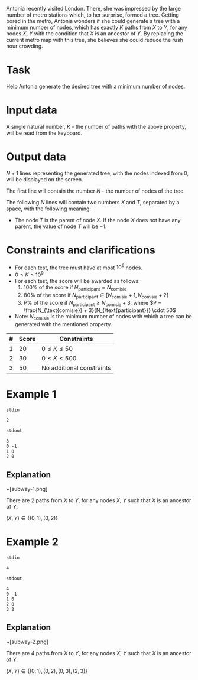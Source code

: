 Antonia recently visited London. There, she was impressed by the large number of metro stations which, to her surprise, formed a tree. Getting bored in the metro, Antonia wonders if she could generate a tree with a minimum number of nodes, which has exactly $K$ paths from $X$ to $Y$, for any nodes $X$, $Y$ with the condition that $X$ is an ancestor of $Y$. By replacing the current metro map with this tree, she believes she could reduce the rush hour crowding.

# Task

Help Antonia generate the desired tree with a minimum number of nodes.

# Input data

A single natural number, $K$ - the number of paths with the above property, will be read from the keyboard.

# Output data

$N + 1$ lines representing the generated tree, with the nodes indexed from $0$, will be displayed on the screen.

The first line will contain the number $N$ - the number of nodes of the tree.

The following $N$ lines will contain two numbers $X$ and $T$, separated by a space, with the following meaning:

* The node $T$ is the parent of node $X$. If the node $X$ does not have any parent, the value of node $T$ will be $-1$.

# Constraints and clarifications

- For each test, the tree must have at most $10^6$ nodes.
- $0 \leq K \leq 10^9$
- For each test, the score will be awarded as follows:
  1. $100\%$ of the score if $N_{\text{participant}} = N_{\text{comisie}}$
  2. $80\%$ of the score if $N_{\text{participant}} \in [N_{\text{comisie}} + 1, N_{\text{comisie}} + 2]$
  3. $P\%$ of the score if $N_{\text{participant}} \geq N_{\text{comisie}} + 3$, where $P = \frac{N_{\text{comisie}} + 3}{N_{\text{participant}}} \cdot 50$
- Note: $N_{\text{comisie}}$ is the minimum number of nodes with which a tree can be generated with the mentioned property.

| # | Score | Constraints |
| ------- | ------- | ---------- |
| 1 | 20 | $0 \leq K \leq 50$ |
| 2 | 30 | $0 \leq K \leq 500$ |
| 3 | 50 | No additional constraints |

# Example 1

`stdin`
```
2
```

`stdout`
```
3
0 -1
1 0
2 0
```

## Explanation

~[subway-1.png]

There are $2$ paths from $X$ to $Y$, for any nodes $X$, $Y$ such that $X$ is an ancestor of $Y$:

$(X,Y) \in \{(0, 1), (0, 2)\}$

# Example 2

`stdin`
```
4
```

`stdout`
```
4
0 -1
1 0
2 0
3 2
```

## Explanation

~[subway-2.png]

There are $4$ paths from $X$ to $Y$, for any nodes $X$, $Y$ such that $X$ is an ancestor of $Y$:

$(X,Y) \in \{(0, 1), (0, 2), (0, 3), (2, 3)\}$